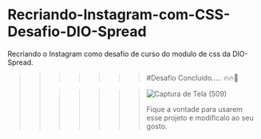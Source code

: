 # Recriando-Instagram-com-CSS-Desafio-DIO-Spread
Recriando o Instagram como desafio de curso do modulo de css da DIO-Spread.

>>>>>>>#Desafio Concluido..... 🔥🔥📓
>>
>>>>>>
>>>>>>>
>>>>>>>![Captura de Tela (509)](https://github.com/MKawan/Recriando-Instagram-com-CSS-Desafio-DIO-Spread/assets/51447066/187f8d55-c3ce-4499-9652-fe962e6d95cc)
>>>>>>>
>>>>>>>Fique a vontade para usarem esse projeto e modificalo ao seu gosto. 
